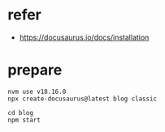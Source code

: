 # refer

* https://docusaurus.io/docs/installation

# prepare

```shell
nvm use v18.16.0
npx create-docusaurus@latest blog classic

cd blog
npm start
```

